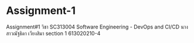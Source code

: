 # Assignment-1
Assignment#1 
วิชา SC313004 
Software Engineering - DevOps and CI/CD
นางสาวณัฐธิดา เวียงสิมา section 1
613020210-4
